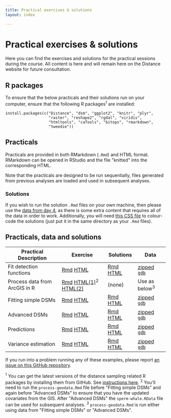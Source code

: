 ```yaml
---
title: Practical exercises & solutions
layout: index

---
```


# Practical exercises & solutions

Here you can find the exercises and solutions for the practical sessions during the course. All content is here and will remain here on the Distance website for future consultation.


## R packages

To ensure that the below practicals and their solutions run on your computer, ensure that the following R packages<sup>1</sup> are installed:

```{r}
install.packages(c("Distance", "dsm", "ggplot2", "knitr", "plyr",
                   "raster", "reshape2", "rgdal", "viridis",
                   "htmltools", "caTools", "bitops", "rmarkdown",
                   "tweedie"))
```


## Practicals

Practicals are provided in both RMarkdown (`.Rmd`) and HTML format. RMarkdown can be opened in RStudio and the file "knitted" into the corresponding HTML.

Note that the practicals are designed to be run sequentially, files generated from previous analyses are loaded and used in subsequent analyses.

### Solutions

If you wish to run the solution `.Rmd` files on your own machine, then please use the [data from day 4](practicals/Exercise_Day4.zip), as there is some extra content that requires all of the data in order to work. Additionally, you will need [this CSS file](https://raw.githubusercontent.com/DistanceDevelopment/spatial-workshops/master/exercises/custom.css) to colour-code the solutions (just put it in the same directory as your `.Rmd` files).


## Practicals, data and solutions

Practical Description           | Exercise                                                                                                                                                                | Solutions                                                                                                               | Data
--------------------------------|-------------------------------------------------------------------------------------------------------------------------------------------------------------------------|-----------------------------------------------------------------------------------------------------------------------|-----------------------------------------------
Fit detection functions         | [Rmd](https://raw.githubusercontent.com/DistanceDevelopment/spatial-workshops/master/exercises/1-detection-functions.Rmd) [HTML](practicals/1-detection-functions.html) | [Rmd](https://raw.githubusercontent.com/DistanceDevelopment/spatial-workshops/master/exercises/1-detection-functions-solutions.Rmd) [HTML](practicals/1-detection-functions-solutions.html) | [zipped `gdb`](practicals/Exercise_Day1.zip)
Process data from ArcGIS in R   | [Rmd](https://raw.githubusercontent.com/DistanceDevelopment/spatial-workshops/master/exercises/process-geodata.Rmd) [HTML(1)](practicals/process-geodata-1.html)<sup>2</sup> [HTML(2)](practicals/process-geodata-2.html) | (none)           | Use as below<sup>3</sup>
Fitting simple DSMs             | [Rmd](https://raw.githubusercontent.com/DistanceDevelopment/spatial-workshops/master/exercises/2-simple-dsms.Rmd) [HTML](practicals/2-simple-dsms.html)         | [Rmd](https://raw.githubusercontent.com/DistanceDevelopment/spatial-workshops/master/exercises/2-simple-dsms-solutions.Rmd) [HTML](practicals/2-simple-dsms-solutions.html)                | [zipped `gdb`](practicals/Exercise_Day2.zip)
Advanced DSMs                   | [Rmd](https://raw.githubusercontent.com/DistanceDevelopment/spatial-workshops/master/exercises/3-advanced-dsms.Rmd) [HTML](practicals/3-advanced-dsms.html)       | [Rmd](https://raw.githubusercontent.com/DistanceDevelopment/spatial-workshops/master/exercises/3-advanced-dsms-solutions.Rmd)       [HTML](practicals/3-advanced-dsms-solutions.html) | [zipped `gdb`](practicals/Exercise_Day3.zip)
Predictions                     | [Rmd](https://raw.githubusercontent.com/DistanceDevelopment/spatial-workshops/master/exercises/4-prediction.Rmd) [HTML](practicals/4-prediction.html)          | [Rmd](https://raw.githubusercontent.com/DistanceDevelopment/spatial-workshops/master/exercises/4-prediction-solutions.Rmd) [HTML](practicals/4-prediction-solutions.html)    | [zipped `gdb`](practicals/Exercise_Day4.zip)
Variance estimation             | [Rmd](https://raw.githubusercontent.com/DistanceDevelopment/spatial-workshops/master/exercises/5-variance.Rmd) [HTML](practicals/5-variance.html)            | [Rmd](https://raw.githubusercontent.com/DistanceDevelopment/spatial-workshops/master/exercises/5-variance-solutions.Rmd) [HTML](practicals/5-variance-solutions.html)      | [zipped `gdb`](practicals/Exercise_Day4.zip)


If you run into a problem running any of these examples, please report [an issue on this GitHub repository](https://github.com/DistanceDevelopment/spatial-workshops/issues).



<sup>1</sup> You can get the latest versions of the distance sampling related R packages by installing them from GitHub. See [instructions here](https://github.com/distancedevelopment/dsm/wiki/LatestVersion).
<sup>2</sup> You'll need to run the `process-geodata.Rmd` file before "Fitting simple DSMs" and again before "Advanced DSMs" to ensure that you have the updated covariates from the GIS. After "Advanced DSMs" the `sperm-whale.RData` file can be used for subsequent analyses.
<sup>3</sup> `process-geodata.Rmd` is run either using data from "Fitting simple DSMs" or "Advanced DSMs".


